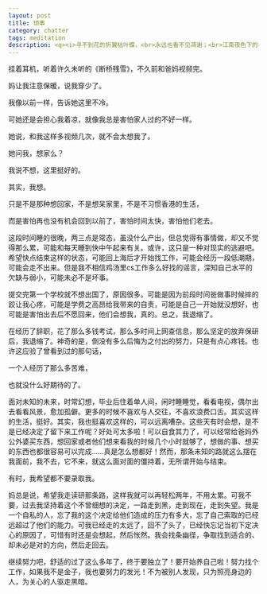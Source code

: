 ```yaml
---
layout: post
title: 琐事
category: chatter
tags: meditation
description: <q><i>寻不到花的折翼枯叶蝶，<br>永远也看不见凋谢；<br>江南夜色下的小桥屋檐，<br>读不懂塞北的荒野。</i></q>
---
```

挂着耳机，听着许久未听的《断桥残雪》，不久前和爸妈视频完。

妈让我注意保暖，说我穿少了。

我像以前一样，告诉她这里不冷。

可她还是会担心我着凉，就像我总是害怕家人过的不好一样。

她说，和我这样多视频几次，就不会太想我了。

她问我，想家么？

我说不想，这里挺好的。


其实，我想。

只是不是那种想回家，不是想呆家里，不是不习惯香港的生活，

而是害怕再也没有机会回到以前了，害怕时间太快，害怕他们老去。

这段时间睡的很晚，两三点是常态，虽没什么产出，但总觉得有事情做，却又不觉得那么累，可能和每天睡到快中午起来有关。或许，这只是一种对现实的逃避吧。希望快点结束这样的状态，可能回上海后才开始找工作，可能会经历一段低潮期，可能会走不出来。但是我不相信鸡汤里cs工作多么好找的谣言，深知自己水平的欠缺与弱小，可能未必不是坏事。

提交完第一个学校就不想出国了，原因很多。可能是因为前段时间爸做事时候摔的跤让我心疼，可能是学费之高昂给我带来的自责，可能是自己一开始就没想好，也可能是害怕出去后不愿回来，他们会想我，真的。总之，我退缩了。

在经历了辞职，花了那么多钱考试，那么多时间上网查信息，那么坚定的放弃保研后，我退缩了。神奇的是，倒没有多么后悔为之付出的努力，只是有点心疼钱。也许这应验了曾看到过的那句话，

一个人经历了那么多苦难，

也就没什么好期待的了。

面对未知的未来，时常幻想，毕业后住着单人间，闲时睡睡觉，看看电视，偶尔出去看看风景，愈加孤僻。更多的时候不喜欢与人交往，不喜欢浪费口舌。其实这样的生活，挺好。其实，我也挺喜欢这样的，可以远离嘈杂。这些天有时会想，是不是已经决定了留下来工作呢？好处可太多啦！可以自食其力了，可以经常给爸妈外公外婆买东西，想回家或者他们想来看我的时候几个小时就够了，想做的事、想买的东西也都很容易可以完成......真是怎么想都好！然而，那条未知的路就这么摆在我面前，我不去，它不来，就这么面对面的僵持着，无所谓开始与结束。

有时，我希望都不要录取我。

妈总是说，希望我走读研那条路，这样我就可以再轻松两年，不用太累。可我不要，过去我坚持着这个不曾细想的决定，一路走到黑，走到现在，走到失望。我是一个自私的人，忘了我的这个决定给他们造成的压力有多大，忘了自己索取的已经远超过了他们的能力。可我已经走的太远了，回不了头了，已经快忘记当初下定决心的原因了，可惜有时还是会想起，然后怅然。我会找条幽径，争取找到适合的、却未必是对的方向，然后走回去。

继续努力吧，舒适的过了这么多年了，终于要独立了！要开始养自己啦！努力找个工作，如果我不是金子，我也要努力的发光！不为被别人发现，只为照亮身边的人，为关心的人驱走黑暗。
